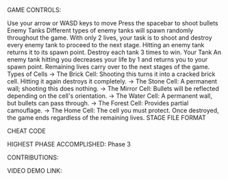 GAME CONTROLS:

Use your arrow or WASD keys to move
Press the spacebar to shoot bullets
Enemy Tanks
Different types of enemy tanks will spawn randomly throughout the game.
With only 2 lives, your task is to shoot and destroy every enemy tank to proceed to the next stage.
Hitting an enemy tank returns it to its spawn point. Destroy each tank 3 times to win.
Your Tank
An enemy tank hitting you decreases your life by 1 and returns you to your spawn point.
Remaining lives carry over to the next stages of the game.
Types of Cells -> The Brick Cell: Shooting this turns it into a cracked brick cell. Hitting it again destroys it completely. -> The Stone Cell: A permanent wall; shooting this does nothing. -> The Mirror Cell: Bullets will be reflected depending on the cell's orientation. -> The Water Cell: A permanent wall, but bullets can pass through. -> The Forest Cell: Provides partial camouflage. -> The Home Cell: The cell you must protect. Once destroyed, the game ends regardless of the remaining lives.
STAGE FILE FORMAT

CHEAT CODE

HIGHEST PHASE ACCOMPLISHED: Phase 3

CONTRIBUTIONS:

VIDEO DEMO LINK:
